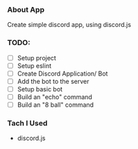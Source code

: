 ### About App

Create simple discord app, using discord.js

### TODO:

* [ ] Setup project 
* [ ] Setup eslint
* [ ] Create Discord Application/ Bot
* [ ] Add the bot to the server
* [ ] Setup basic bot
* [ ] Build an "echo" command
* [ ] Build an "8 ball" command

### Tach I Used
* discord.js